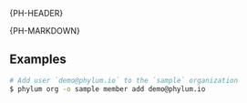 {PH-HEADER}

{PH-MARKDOWN}

## Examples

```sh
# Add user `demo@phylum.io` to the `sample` organization
$ phylum org -o sample member add demo@phylum.io
```
